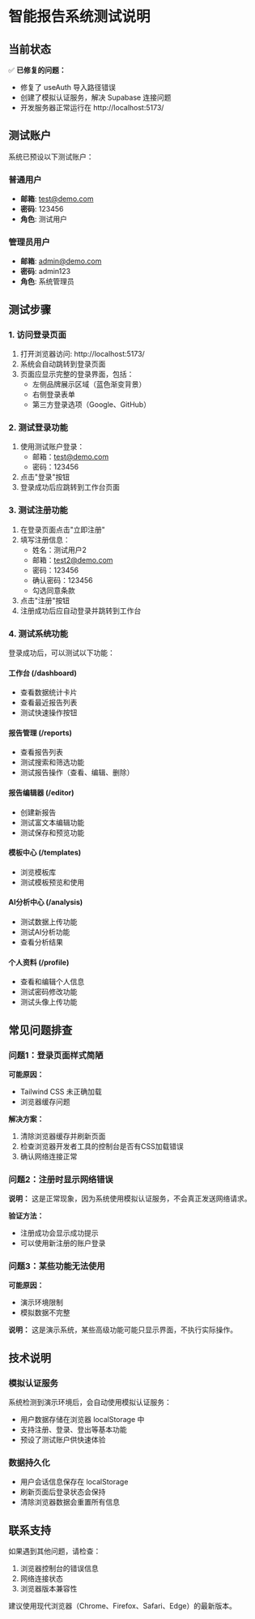 # 智能报告系统测试说明

## 当前状态

✅ **已修复的问题：**
- 修复了 useAuth 导入路径错误
- 创建了模拟认证服务，解决 Supabase 连接问题
- 开发服务器正常运行在 http://localhost:5173/

## 测试账户

系统已预设以下测试账户：

### 普通用户
- **邮箱**: test@demo.com
- **密码**: 123456
- **角色**: 测试用户

### 管理员用户
- **邮箱**: admin@demo.com
- **密码**: admin123
- **角色**: 系统管理员

## 测试步骤

### 1. 访问登录页面
1. 打开浏览器访问: http://localhost:5173/
2. 系统会自动跳转到登录页面
3. 页面应显示完整的登录界面，包括：
   - 左侧品牌展示区域（蓝色渐变背景）
   - 右侧登录表单
   - 第三方登录选项（Google、GitHub）

### 2. 测试登录功能
1. 使用测试账户登录：
   - 邮箱：test@demo.com
   - 密码：123456
2. 点击"登录"按钮
3. 登录成功后应跳转到工作台页面

### 3. 测试注册功能
1. 在登录页面点击"立即注册"
2. 填写注册信息：
   - 姓名：测试用户2
   - 邮箱：test2@demo.com
   - 密码：123456
   - 确认密码：123456
   - 勾选同意条款
3. 点击"注册"按钮
4. 注册成功后应自动登录并跳转到工作台

### 4. 测试系统功能
登录成功后，可以测试以下功能：

#### 工作台 (/dashboard)
- 查看数据统计卡片
- 查看最近报告列表
- 测试快速操作按钮

#### 报告管理 (/reports)
- 查看报告列表
- 测试搜索和筛选功能
- 测试报告操作（查看、编辑、删除）

#### 报告编辑器 (/editor)
- 创建新报告
- 测试富文本编辑功能
- 测试保存和预览功能

#### 模板中心 (/templates)
- 浏览模板库
- 测试模板预览和使用

#### AI分析中心 (/analysis)
- 测试数据上传功能
- 测试AI分析功能
- 查看分析结果

#### 个人资料 (/profile)
- 查看和编辑个人信息
- 测试密码修改功能
- 测试头像上传功能

## 常见问题排查

### 问题1：登录页面样式简陋
**可能原因：**
- Tailwind CSS 未正确加载
- 浏览器缓存问题

**解决方案：**
1. 清除浏览器缓存并刷新页面
2. 检查浏览器开发者工具的控制台是否有CSS加载错误
3. 确认网络连接正常

### 问题2：注册时显示网络错误
**说明：**
这是正常现象，因为系统使用模拟认证服务，不会真正发送网络请求。

**验证方法：**
- 注册成功会显示成功提示
- 可以使用新注册的账户登录

### 问题3：某些功能无法使用
**可能原因：**
- 演示环境限制
- 模拟数据不完整

**说明：**
这是演示系统，某些高级功能可能只显示界面，不执行实际操作。

## 技术说明

### 模拟认证服务
系统检测到演示环境后，会自动使用模拟认证服务：
- 用户数据存储在浏览器 localStorage 中
- 支持注册、登录、登出等基本功能
- 预设了测试账户供快速体验

### 数据持久化
- 用户会话信息保存在 localStorage
- 刷新页面后登录状态会保持
- 清除浏览器数据会重置所有信息

## 联系支持

如果遇到其他问题，请检查：
1. 浏览器控制台的错误信息
2. 网络连接状态
3. 浏览器版本兼容性

建议使用现代浏览器（Chrome、Firefox、Safari、Edge）的最新版本。